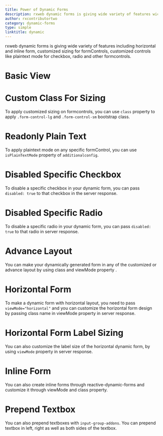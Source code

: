 ```yaml
---
title: Power of Dynamic Forms
description: rxweb dynamic forms is giving wide variety of features wich include horizontal forms, inline form, customized sizing for formControls, customized controls like plaintext mode for checkbox, radio and other formcontrols.
author: rxcontributortwo
category: dynamic-forms
type: simple
linktitle: dynamic
---
```


<div class="title-bar"><p>rxweb dynamic forms is giving wide variety of features including horizontal and inline form, customized sizing for formControls, customized controls like plaintext mode for checkbox, radio and other formcontrols.</p></div>

# Basic View

<div component="app-example-runner" ref-component="app-dynamic-basic" title="Basic View" key="basic"></div>

# Custom Class For Sizing

To apply customized sizing on formcontrols, you can use `class` property to apply `.form-control-lg` and `.form-control-sm` bootstrap class.

<div component="app-example-runner" ref-component="app-dynamic-customSizing" title="Custom Class For Sizing" key="customSizing"></div>

# Readonly Plain Text

To apply plaintext mode on any specific formControl, you can use `isPlainTextMode` property of `additionalconfig`.

<div component="app-example-runner" ref-component="app-dynamic-plainText" title="Readonly Plain Text" key="plainText"></div>

# Disabled Specific Checkbox

To disable a specific checkbox in your dynamic form, you can pass `disabled: true` to that checkbox in the server response.

<div component="app-example-runner" ref-component="app-dynamic-disabledCheckbox" title="Disabled Specific Checkbox" key="disabledCheckbox"></div>

# Disabled Specific Radio

To disable a specific radio in your dynamic form, you can pass `disabled: true` to that radio in server response.

<div component="app-example-runner" ref-component="app-dynamic-disabledRadio" title="Disabled Specific Radio Button" key="disabledRadio"></div>

# Advance Layout

You can make your dynamically generated form in any of the customized or advance layout by using class and viewMode property .

<div component="app-example-runner" ref-component="app-dynamic-advanceLayout" title="Advance Layout" key="advanceLayout"></div>

# Horizontal Form

To make a dynamic form  with horizontal layout, you need to pass `viewMode="horizontal"` and you can customize the horizontal form design by passing class name in viewMode property in server response.

<div component="app-example-runner" ref-component="app-dynamic-horizontalLayout" title="Horizontal Layout Form" key="horizontalLayout"></div>

# Horizontal Form Label Sizing

You can also customize the label size of the horizontal dynamic form, by using `viewMode` property in server response.

<div component="app-example-runner" ref-component="app-dynamic-labelSizing" title="Horizontal Form Label Sizing" key="labelSizing"></div>

# Inline Form

You can also create inline forms through reactive-dynamic-forms and customize it through viewMode and class property.

<div component="app-example-runner" ref-component="app-dynamic-inlineForm" title="Inline Form" key="inlineForm"></div>

# Prepend Textbox

You can also prepend textboxes with `input-group-addons`. You can prepend textbox in left, right as well as both sides of the textbox.

<div component="app-example-runner" ref-component="app-dynamic-prependTextbox" title="Prepend Textbox" key="prependTextbox"></div>